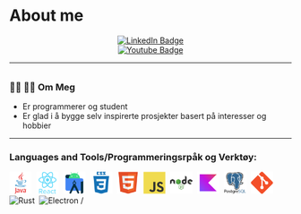 # About me



<div id="badges" align="center" >
  <a href="https://www.linkedin.com/in/selleban-farah-325037210">
    <img src="https://img.shields.io/badge/LinkedIn-blue?style=for-the-badge&logo=linkedin&logoColor=white" alt="LinkedIn Badge" margin="20px"/>
  </a>
  
  
  
  
  
  
  <br/>
  <a href="your-youtube-URL">
    <img src="https://komarev.com/ghpvc/?username=your-github-salleban2209" alt="Youtube Badge"/>
  </a>
 </div>






--- 

######
### :man_technologist: :man_student: Om Meg 


- Er programmerer og student
- Er glad i å bygge selv inspirerte prosjekter basert på interesser og hobbier




---


### Languages and Tools/Programmeringsrpåk og Verktøy:


<link rel="stylesheet" href="https://cdn.jsdelivr.net/gh/devicons/devicon@v2.15.1/devicon.min.css">
<div>
  
          
  <img src="https://github.com/devicons/devicon/blob/master/icons/java/java-original-wordmark.svg" title="Java" alt="Java" width="40" height="40"/>&nbsp;
  <img src="https://github.com/devicons/devicon/blob/master/icons/react/react-original-wordmark.svg" title="React" alt="React" width="40" height="40"/>&nbsp;
  <img src="https://github.com/devicons/devicon/blob/master/icons/androidstudio/androidstudio-original.svg" title="AndroidStudio" alt="AndroidStudio" width="40" height="40"/>&nbsp;
  <img src="https://github.com/devicons/devicon/blob/master/icons/css3/css3-plain-wordmark.svg"  title="CSS3" alt="CSS" width="40" height="40"/>&nbsp;
  <img src="https://github.com/devicons/devicon/blob/master/icons/html5/html5-original.svg" title="HTML5" alt="HTML" width="40" height="40"/>&nbsp;
  <img src="https://github.com/devicons/devicon/blob/master/icons/javascript/javascript-original.svg" title="JavaScript" alt="JavaScript" width="40" height="40"/>&nbsp;
 <img src="https://github.com/devicons/devicon/blob/master/icons/nodejs/nodejs-original-wordmark.svg" title="NodeJS" alt="NodeJS" width="40" height="40"/>&nbsp;
  <img src="https://github.com/devicons/devicon/blob/master/icons/kotlin/kotlin-original.svg" title="Kotlin" alt="Kotlin" width="40" height="40"/>&nbsp;
  <img src="https://github.com/devicons/devicon/blob/master/icons/postgresql/postgresql-original-wordmark.svg" title="Postgres" alt="PostSql" width="40" height="40"/>&nbsp;
  <img src="https://github.com/devicons/devicon/blob/master/icons/git/git-original.svg" title="Git" alt="Git" width="40" height="40"/>&nbsp;
  <img src="https://cdn.jsdelivr.net/gh/devicons/devicon/icons/rust/rust-plain.svg" title="Rust" alt="Rust" width="40" height="40"/>&nbsp;
  <img src="https://cdn.jsdelivr.net/gh/devicons/devicon/icons/electron/electron-original.svg" title="Electron" alt="Electron" width="40" height="40"/>&nbsp;/      
</div>
 


<!--
**Selleban2209/Selleban2209** is a ✨ _special_ ✨ repository because its `README.md` (this file) appears on your GitHub profile.

Here are some ideas to get you started:

- 🔭 I’m currently working on ...
- 🌱 I’m currently learning ...
- 👯 I’m looking to collaborate on ...
- 🤔 I’m looking for help with ...
- 💬 Ask me about ...
- 📫 How to reach me: ...
- 😄 Pronouns: ...
- ⚡ Fun fact: ...
-->
